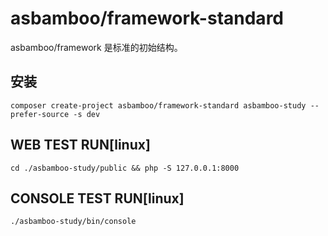 # asbamboo/framework-standard 

asbamboo/framework 是标准的初始结构。

安装
-----
	
	composer create-project asbamboo/framework-standard asbamboo-study --prefer-source -s dev

WEB TEST RUN[linux]
-------------------------
	
	cd ./asbamboo-study/public && php -S 127.0.0.1:8000

CONSOLE TEST RUN[linux]
-------------------------------

	./asbamboo-study/bin/console
